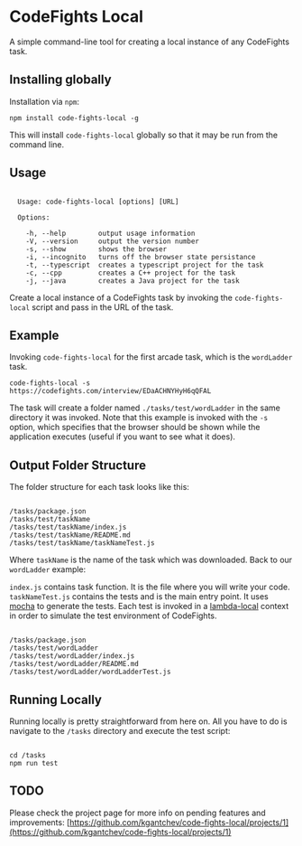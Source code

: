 # CodeFights Local

A simple command-line tool for creating a local instance of any CodeFights task.

## Installing globally

Installation via ```npm```:

```npm install code-fights-local -g```

This will install ```code-fights-local``` globally so that it may be run from the command line.

## Usage

```none

  Usage: code-fights-local [options] [URL]

  Options:

    -h, --help        output usage information
    -V, --version     output the version number
    -s, --show        shows the browser
    -i, --incognito   turns off the browser state persistance
    -t, --typescript  creates a typescript project for the task
    -c, --cpp         creates a C++ project for the task
    -j, --java        creates a Java project for the task

```

Create a local instance of a CodeFights task by invoking the ```code-fights-local``` script and pass in the URL of the task.

## Example

Invoking ```code-fights-local``` for the first arcade task, which is the ```wordLadder``` task.

```code-fights-local -s https://codefights.com/interview/EDaACHNYHyH6qQFAL```

The task will create a folder named ```./tasks/test/wordLadder``` in the same directory it was invoked. Note that this example is invoked with the `-s` option, which specifies that the browser should be shown while the application executes (useful if you want to see what it does).

## Output Folder Structure

The folder structure for each task looks like this:

```none

/tasks/package.json
/tasks/test/taskName
/tasks/test/taskName/index.js
/tasks/test/taskName/README.md
/tasks/test/taskName/taskNameTest.js

```

Where ```taskName``` is the name of the task which was downloaded. Back to our ```wordLadder``` example:

```index.js``` contains task function. It is the file where you will write your code.
```taskNameTest.js``` contains the tests and is the main entry point. It uses [mocha](https://mochajs.org/) to generate the tests. Each test is invoked in a [lambda-local](https://github.com/ashiina/lambda-local) context in order to simulate the test environment of CodeFights.

```none

/tasks/package.json
/tasks/test/wordLadder
/tasks/test/wordLadder/index.js
/tasks/test/wordLadder/README.md
/tasks/test/wordLadder/wordLadderTest.js

```

## Running Locally

Running locally is pretty straightforward from here on. All you have to do is navigate to the ```/tasks``` directory and execute the test script:

```none

cd /tasks
npm run test

```

## TODO

Please check the project page for more info on pending features and improvements: [https://github.com/kgantchev/code-fights-local/projects/1](https://github.com/kgantchev/code-fights-local/projects/1)
